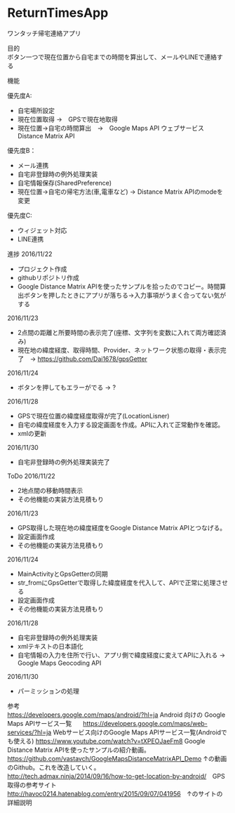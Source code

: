# ReturnTimesApp
ワンタッチ帰宅連絡アプリ  

目的  
ボタン一つで現在位置から自宅までの時間を算出して、メールやLINEで連絡する  

機能  

優先度A:  

- 自宅場所設定
- 現在位置取得 →　GPSで現在地取得   
- 現在位置→自宅の時間算出　→　Google Maps API ウェブサービス Distance Matrix API  

優先度B：  

- メール連携  
- 自宅非登録時の例外処理実装  
- 自宅情報保存(SharedPreference)  
- 現在位置→自宅の帰宅方法(車,電車など) → Distance Matrix APIのmodeを変更

優先度C:  

- ウィジェット対応  
- LINE連携  

進捗
2016/11/22  

- プロジェクト作成
- githubリポジトリ作成
- Google Distance Matrix APIを使ったサンプルを拾ったのでコピー。時間算出ボタンを押したときにアプリが落ちる→入力事項がうまく合ってない気がする  

2016/11/23  

- 2点間の距離と所要時間の表示完了(座標、文字列を変数に入れて両方確認済み)  
- 現在地の緯度経度、取得時間、Provider、ネットワーク状態の取得・表示完了　→ <https://github.com/Dai1678/gpsGetter>  

2016/11/24  

- ボタンを押してもエラーがでる → ?

2016/11/28  

- GPSで現在位置の緯度経度取得が完了(LocationLisner)  
- 自宅の緯度経度を入力する設定画面を作成。APIに入れて正常動作を確認。
- xmlの更新  

2016/11/30  

- 自宅非登録時の例外処理実装完了  

ToDo
2016/11/22  

- 2地点間の移動時間表示  
- その他機能の実装方法見積もり  

2016/11/23  

- GPS取得した現在地の緯度経度をGoogle Distance Matrix APIとつなげる。  
- 設定画面作成  
- その他機能の実装方法見積もり  

2016/11/24  

- MainActivityとGpsGetterの同期  
- str_fromにGpsGetterで取得した緯度経度を代入して、APIで正常に処理させる  
- 設定画面作成  
- その他機能の実装方法見積もり  

2016/11/28  

- 自宅非登録時の例外処理実装
- xmlテキストの日本語化
- 自宅情報の入力を住所で行い、アプリ側で緯度経度に変えてAPIに入れる → Google Maps Geocoding API  

2016/11/30  

- パーミッションの処理  

参考  
https://developers.google.com/maps/android/?hl=ja Android 向けの Google Maps APIサービス一覧  　
https://developers.google.com/maps/web-services/?hl=ja Webサービス向けのGoogle Maps APIサービス一覧(Androidでも使える)
https://www.youtube.com/watch?v=tXPEOJaeFm8 Google Distance Matrix APIを使ったサンプルの紹介動画。  
https://github.com/vastavch/GoogleMapsDistanceMatrixAPI_Demo ↑の動画のGithub。これを改造していく。    
<http://tech.admax.ninja/2014/09/16/how-to-get-location-by-android/>　GPS取得の参考サイト    
<http://havoc0214.hatenablog.com/entry/2015/09/07/041956>　↑のサイトの詳細説明    
